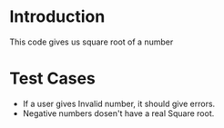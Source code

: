 Introduction
=========
This code gives us square root of a number

Test Cases
======
- If a user gives Invalid number, it should give errors.
- Negative numbers dosen't have a real Square root.